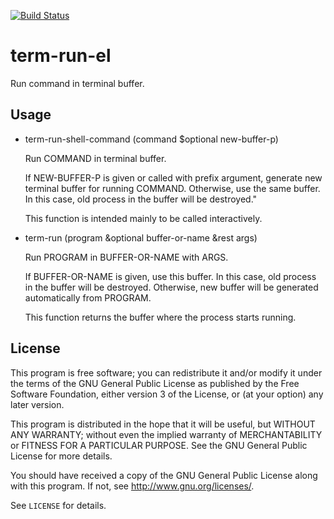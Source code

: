 [![Build Status](https://travis-ci.org/10sr/term-run-el.svg)](https://travis-ci.org/10sr/term-run-el)


term-run-el
===========

Run command in terminal buffer.


Usage
-----


* term-run-shell-command (command $optional new-buffer-p)

  Run COMMAND in terminal buffer.

  If NEW-BUFFER-P is given or called with prefix argument, generate new terminal buffer for running COMMAND.  Otherwise, use the same buffer.  In this case, old process in the buffer will be destroyed."

  This function is intended mainly to be called interactively.


* term-run (program &optional buffer-or-name &rest args)

  Run PROGRAM in BUFFER-OR-NAME with ARGS.

  If BUFFER-OR-NAME is given, use this buffer.  In this case, old process in the buffer will be destroyed.  Otherwise, new buffer will be generated automatically from PROGRAM.

  This function returns the buffer where the process starts running.




License
-------

This program is free software; you can redistribute it and/or modify
it under the terms of the GNU General Public License as published by
the Free Software Foundation, either version 3 of the License, or
(at your option) any later version.

This program is distributed in the hope that it will be useful,
but WITHOUT ANY WARRANTY; without even the implied warranty of
MERCHANTABILITY or FITNESS FOR A PARTICULAR PURPOSE.  See the
GNU General Public License for more details.

You should have received a copy of the GNU General Public License
along with this program.  If not, see <http://www.gnu.org/licenses/>.

See `LICENSE` for details.
